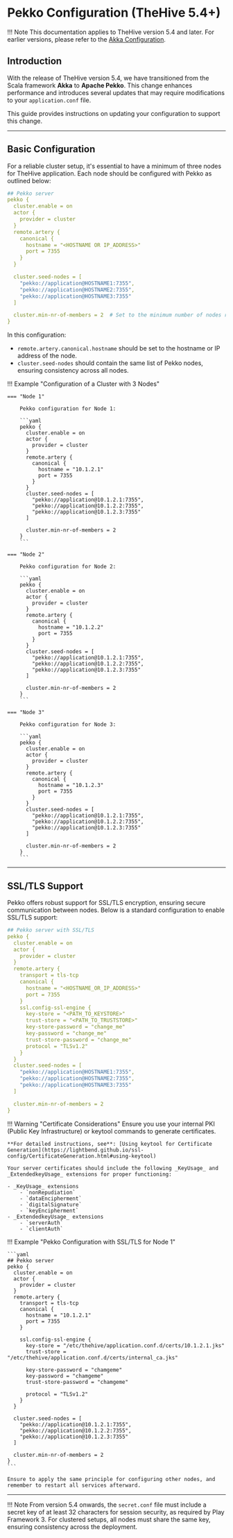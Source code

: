 
# Pekko Configuration (TheHive 5.4+)

!!! Note
    This documentation applies to TheHive version 5.4 and later. For earlier versions, please refer to the [Akka Configuration](./akka.md).

## Introduction

With the release of TheHive version 5.4, we have transitioned from the Scala framework **Akka** to **Apache Pekko**. This change enhances performance and introduces several updates that may require modifications to your `application.conf` file.

This guide provides instructions on updating your configuration to support this change.

---

## Basic Configuration

For a reliable cluster setup, it's essential to have a minimum of three nodes for TheHive application. Each node should be configured with Pekko as outlined below:

```yaml
## Pekko server
pekko {
  cluster.enable = on
  actor {
    provider = cluster
  }
  remote.artery {
    canonical {
      hostname = "<HOSTNAME OR IP_ADDRESS>"
      port = 7355
    }
  }

  cluster.seed-nodes = [ 
    "pekko://application@HOSTNAME1:7355", 
    "pekko://application@HOSTNAME2:7355", 
    "pekko://application@HOSTNAME3:7355" 
  ]

  cluster.min-nr-of-members = 2  # Set to the minimum number of nodes required
}
```

In this configuration:

- `remote.artery.canonical.hostname` should be set to the hostname or IP address of the node.
- `cluster.seed-nodes` should contain the same list of Pekko nodes, ensuring consistency across all nodes.

!!! Example "Configuration of a Cluster with 3 Nodes"

    === "Node 1"

        Pekko configuration for Node 1:

        ```yaml
        pekko {
          cluster.enable = on
          actor {
            provider = cluster
          }
          remote.artery {
            canonical {
              hostname = "10.1.2.1"
              port = 7355
            }
          }
          cluster.seed-nodes = [
            "pekko://application@10.1.2.1:7355",
            "pekko://application@10.1.2.2:7355",
            "pekko://application@10.1.2.3:7355"
          ]

          cluster.min-nr-of-members = 2
        }
        ```

    === "Node 2"

        Pekko configuration for Node 2:

        ```yaml
        pekko {
          cluster.enable = on
          actor {
            provider = cluster
          }
          remote.artery {
            canonical {
              hostname = "10.1.2.2"
              port = 7355
            }
          }
          cluster.seed-nodes = [
            "pekko://application@10.1.2.1:7355",
            "pekko://application@10.1.2.2:7355",
            "pekko://application@10.1.2.3:7355"
          ]

          cluster.min-nr-of-members = 2
        }
        ```

    === "Node 3"

        Pekko configuration for Node 3:

        ```yaml
        pekko {
          cluster.enable = on
          actor {
            provider = cluster
          }
          remote.artery {
            canonical {
              hostname = "10.1.2.3"
              port = 7355
            }
          }
          cluster.seed-nodes = [
            "pekko://application@10.1.2.1:7355",
            "pekko://application@10.1.2.2:7355",
            "pekko://application@10.1.2.3:7355"
          ]

          cluster.min-nr-of-members = 2
        }
        ```

---

## SSL/TLS Support

Pekko offers robust support for SSL/TLS encryption, ensuring secure communication between nodes. Below is a standard configuration to enable SSL/TLS support:

```yaml
## Pekko server with SSL/TLS
pekko {
  cluster.enable = on
  actor {
    provider = cluster
  }
  remote.artery {
    transport = tls-tcp
    canonical {
      hostname = "<HOSTNAME_OR_IP_ADDRESS>"
      port = 7355
    }
    ssl.config-ssl-engine {
      key-store = "<PATH_TO_KEYSTORE>"
      trust-store = "<PATH_TO_TRUSTSTORE>"
      key-store-password = "change_me"
      key-password = "change_me"
      trust-store-password = "change_me"
      protocol = "TLSv1.2"
    }
  }
  cluster.seed-nodes = [
    "pekko://application@HOSTNAME1:7355",
    "pekko://application@HOSTNAME2:7355",
    "pekko://application@HOSTNAME3:7355"
  ]

  cluster.min-nr-of-members = 2
}
```

!!! Warning "Certificate Considerations"
    Ensure you use your internal PKI (Public Key Infrastructure) or keytool commands to generate certificates.
    
    **For detailed instructions, see**: [Using keytool for Certificate Generation](https://lightbend.github.io/ssl-config/CertificateGeneration.html#using-keytool)

    Your server certificates should include the following _KeyUsage_ and _ExtendedkeyUsage_ extensions for proper functioning:
        
    - _KeyUsage_ extensions
        - `nonRepudiation`
        - `dataEncipherment`
        - `digitalSignature`
        - `keyEncipherment`
    - _ExtendedkeyUsage_ extensions
        - `serverAuth`
        - `clientAuth`

!!! Example "Pekko Configuration with SSL/TLS for Node 1"

    ```yaml
    ## Pekko server
    pekko {
      cluster.enable = on
      actor {
        provider = cluster
      }
      remote.artery {
        transport = tls-tcp
        canonical {
          hostname = "10.1.2.1"
          port = 7355
        }

        ssl.config-ssl-engine {
          key-store = "/etc/thehive/application.conf.d/certs/10.1.2.1.jks"
          trust-store = "/etc/thehive/application.conf.d/certs/internal_ca.jks"

          key-store-password = "chamgeme"
          key-password = "chamgeme"
          trust-store-password = "chamgeme"

          protocol = "TLSv1.2"
        }
      }
      
      cluster.seed-nodes = [ 
        "pekko://application@10.1.2.1:7355", 
        "pekko://application@10.1.2.2:7355", 
        "pekko://application@10.1.2.3:7355" 
      ]

      cluster.min-nr-of-members = 2
    }
    ```

    Ensure to apply the same principle for configuring other nodes, and remember to restart all services afterward.

---

!!! Note
    From version 5.4 onwards, the `secret.conf` file must include a secret key of at least 32 characters for session security, as required by Play Framework 3. For clustered setups, all nodes must share the same key, ensuring consistency across the deployment.

&nbsp;
